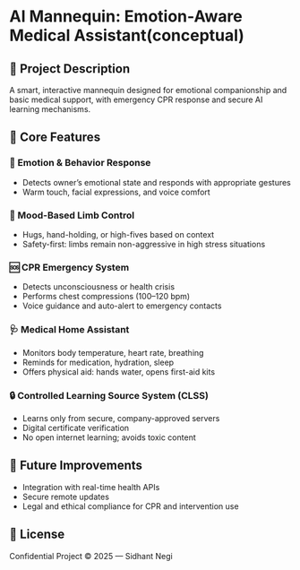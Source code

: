 # AI Mannequin: Emotion-Aware Medical Assistant(conceptual)

## 🤖 Project Description
A smart, interactive mannequin designed for emotional companionship and basic medical support, with emergency CPR response and secure AI learning mechanisms.

## 🔧 Core Features

### 🧠 Emotion & Behavior Response
- Detects owner’s emotional state and responds with appropriate gestures
- Warm touch, facial expressions, and voice comfort

### 🦾 Mood-Based Limb Control
- Hugs, hand-holding, or high-fives based on context
- Safety-first: limbs remain non-aggressive in high stress situations

### 🆘 CPR Emergency System
- Detects unconsciousness or health crisis
- Performs chest compressions (100–120 bpm)
- Voice guidance and auto-alert to emergency contacts

### 🩺 Medical Home Assistant
- Monitors body temperature, heart rate, breathing
- Reminds for medication, hydration, sleep
- Offers physical aid: hands water, opens first-aid kits

### 🔒 Controlled Learning Source System (CLSS)
- Learns only from secure, company-approved servers
- Digital certificate verification
- No open internet learning; avoids toxic content

## 🧪 Future Improvements
- Integration with real-time health APIs
- Secure remote updates
- Legal and ethical compliance for CPR and intervention use

## 🧾 License
Confidential Project © 2025 — Sidhant Negi
